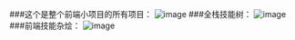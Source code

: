 ###这个是整个前端小项目的所有项目：
![image](https://raw.githubusercontent.com/CynScm/front-end-subjects/master/front-end-projects.bmp)
###全栈技能树：
![image](https://raw.githubusercontent.com/CynScm/front-end-subjects/master/sk.jpg)
###前端技能杂烩：
![image](https://raw.githubusercontent.com/CynScm/front-end-subjects/master/skills.png)
